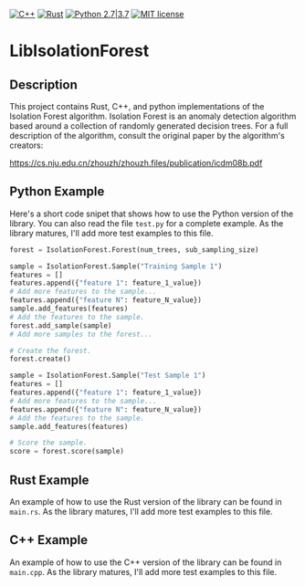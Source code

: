 [![C++](https://img.shields.io/badge/cpp-brightgreen.svg)]() [![Rust](https://img.shields.io/badge/rust-brightgreen.svg)](https://www.rust-lang.org) [![Python 2.7|3.7](https://img.shields.io/badge/python-2.7%2F3.7-brightgreen.svg)](https://www.python.org/) [![MIT license](http://img.shields.io/badge/license-MIT-brightgreen.svg)](http://opensource.org/licenses/MIT)

# LibIsolationForest

## Description

This project contains Rust, C++, and python implementations of the Isolation Forest algorithm. Isolation Forest is an anomaly detection algorithm based around a collection of randomly generated decision trees. For a full description of the algorithm, consult the original paper by the algorithm's creators:

https://cs.nju.edu.cn/zhouzh/zhouzh.files/publication/icdm08b.pdf

## Python Example

Here's a short code snipet that shows how to use the Python version of the library. You can also read the file `test.py` for a complete example. As the library matures, I'll add more test examples to this file.

```python
forest = IsolationForest.Forest(num_trees, sub_sampling_size)

sample = IsolationForest.Sample("Training Sample 1")
features = []
features.append({"feature 1": feature_1_value})
# Add more features to the sample...
features.append({"feature N": feature_N_value})
sample.add_features(features)
# Add the features to the sample.
forest.add_sample(sample)
# Add more samples to the forest...

# Create the forest.
forest.create()

sample = IsolationForest.Sample("Test Sample 1")
features = []
features.append({"feature 1": feature_1_value})
# Add more features to the sample...
features.append({"feature N": feature_N_value})
# Add the features to the sample.
sample.add_features(features)

# Score the sample.
score = forest.score(sample)
```

## Rust Example

An example of how to use the Rust version of the library can be found in `main.rs`. As the library matures, I'll add more test examples to this file.

## C++ Example

An example of how to use the C++ version of the library can be found in `main.cpp`. As the library matures, I'll add more test examples to this file.
